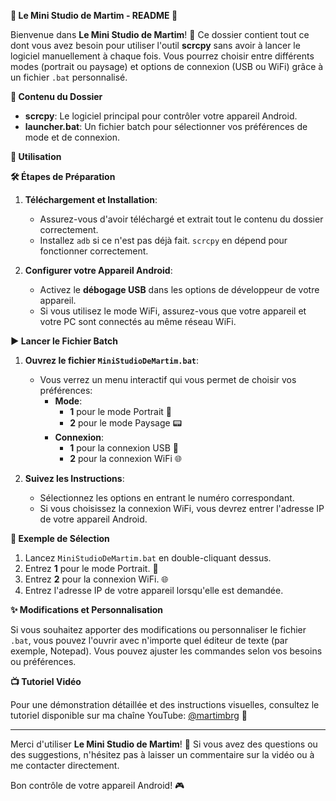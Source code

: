 **📸 Le Mini Studio de Martim - README 📸**

Bienvenue dans **Le Mini Studio de Martim**! 🎉 Ce dossier contient tout ce dont vous avez besoin pour utiliser l'outil **scrcpy** sans avoir à lancer le logiciel manuellement à chaque fois. Vous pourrez choisir entre différents modes (portrait ou paysage) et options de connexion (USB ou WiFi) grâce à un fichier `.bat` personnalisé.

**📁 Contenu du Dossier**

- **scrcpy**: Le logiciel principal pour contrôler votre appareil Android.
- **launcher.bat**: Un fichier batch pour sélectionner vos préférences de mode et de connexion.

**🔧 Utilisation**

**🛠️ Étapes de Préparation**

1. **Téléchargement et Installation**:
   - Assurez-vous d'avoir téléchargé et extrait tout le contenu du dossier correctement.
   - Installez `adb` si ce n'est pas déjà fait. `scrcpy` en dépend pour fonctionner correctement.

2. **Configurer votre Appareil Android**:
   - Activez le **débogage USB** dans les options de développeur de votre appareil.
   - Si vous utilisez le mode WiFi, assurez-vous que votre appareil et votre PC sont connectés au même réseau WiFi.

**▶️ Lancer le Fichier Batch**

1. **Ouvrez le fichier `MiniStudioDeMartim.bat`**:
   - Vous verrez un menu interactif qui vous permet de choisir vos préférences:
     - **Mode**:
       - **1** pour le mode Portrait 📱
       - **2** pour le mode Paysage 📟
     - **Connexion**:
       - **1** pour la connexion USB 🔌
       - **2** pour la connexion WiFi 🌐

2. **Suivez les Instructions**:
   - Sélectionnez les options en entrant le numéro correspondant.
   - Si vous choisissez la connexion WiFi, vous devrez entrer l'adresse IP de votre appareil Android.

 **📝 Exemple de Sélection**

1. Lancez `MiniStudioDeMartim.bat` en double-cliquant dessus.
2. Entrez **1** pour le mode Portrait. 📱
3. Entrez **2** pour la connexion WiFi. 🌐
4. Entrez l'adresse IP de votre appareil lorsqu'elle est demandée.

**✨ Modifications et Personnalisation**

Si vous souhaitez apporter des modifications ou personnaliser le fichier `.bat`, vous pouvez l'ouvrir avec n'importe quel éditeur de texte (par exemple, Notepad). Vous pouvez ajuster les commandes selon vos besoins ou préférences.

**📺 Tutoriel Vidéo**

Pour une démonstration détaillée et des instructions visuelles, consultez le tutoriel disponible sur ma chaîne YouTube: [@martimbrg](https://www.youtube.com/@martimbrg) 🎥

---

Merci d'utiliser **Le Mini Studio de Martim**! 🙌 Si vous avez des questions ou des suggestions, n'hésitez pas à laisser un commentaire sur la vidéo ou à me contacter directement.

Bon contrôle de votre appareil Android! 🎮
